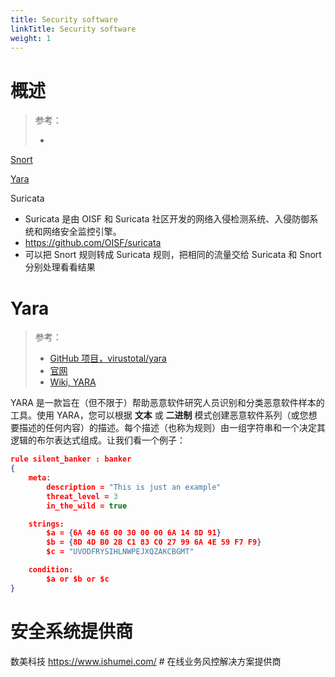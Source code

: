 ```yaml
---
title: Security software
linkTitle: Security software
weight: 1
---
```



# 概述

> 参考：
>
> -

[Snort](/docs/7.信息安全/Security%20software/Snort.md)

[Yara](#yara)

Suricata

- Suricata 是由 OISF 和 Suricata 社区开发的网络入侵检测系统、入侵防御系统和网络安全监控引擎。
- https://github.com/OISF/suricata
- 可以把 Snort 规则转成 Suricata 规则，把相同的流量交给 Suricata 和 Snort 分别处理看看结果

# Yara

> 参考：
>
> - [GitHub 项目，virustotal/yara](https://github.com/virustotal/yara)
> - [官网](https://virustotal.github.io/yara/)
> - [Wiki, YARA](https://en.wikipedia.org/wiki/YARA)

YARA 是一款旨在（但不限于）帮助恶意软件研究人员识别和分类恶意软件样本的工具。使用 YARA，您可以根据 **文本** 或 **二进制** 模式创建恶意软件系列（或您想要描述的任何内容）的描述。每个描述（也称为规则）由一组字符串和一个决定其逻辑的布尔表达式组成。让我们看一个例子：

```json
rule silent_banker : banker
{
    meta:
        description = "This is just an example"
        threat_level = 3
        in_the_wild = true

    strings:
        $a = {6A 40 68 00 30 00 00 6A 14 8D 91}
        $b = {8D 4D B0 2B C1 83 C0 27 99 6A 4E 59 F7 F9}
        $c = "UVODFRYSIHLNWPEJXQZAKCBGMT"

    condition:
        $a or $b or $c
}
```

# 安全系统提供商

数美科技 https://www.ishumei.com/ # 在线业务风控解决方案提供商
